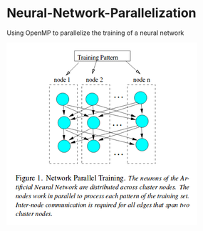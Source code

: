 # Neural-Network-Parallelization
Using OpenMP to parallelize the training of a neural network

![AltText](https://github.com/jordanott/Neural-Network-Parallelization/blob/master/Images/distributed_nodes.png)

